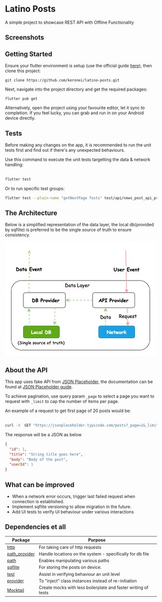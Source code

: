 # Latino Posts

A simple project to showcase REST API with Offline Functionality

## Screenshots

## Getting Started

Ensure your flutter environment is setup (use the official guide [here](https://docs.flutter.dev/get-started/install/macos/mobile-android)), then clone this project:
```agsl
git clone https://github.com/keronei/latino-posts.git
```
Next, navigate into the project directory and get the required packages:

```agsl
flutter pub get
```

Alternatively, open the project using your favourite editor, let it sync to completion. 
If you feel lucky, you can grab <this APK> and run in on your Android device directly.

## Tests
Before making any changes on the app, it is recommended to run the unit tests first and find out if there's any unexpected behaviours.

Use this command to execute the unit tests targetting the data & network handling:

```bash

flutter test 

```

Or to run specific test groups:

```bash
flutter test --plain-name "getNextPage Tests" test/api/news_post_api_provider_test.dart

```

## The Architecture
Below is a simplified representation of the data layer, the local db(provided by sqflite) is
preferred to be the single source of truth to ensure consistency.

<img src="files/data-layer-design.png" alt="Simple representation of data layer" width="501" height="379">

## About the API
This app uses fake API from [JSON Placeholder](https://jsonplaceholder.typicode.com), the documentation can be found at [JSON Placeholder guide](https://jsonplaceholder.typicode.com/guide).

To achieve pagination, use query param `_page` to select a page you want to request with `_limit` to cap the number of items per page.

An example of a request to get first page of 20 posts would be:

```bash

curl -X  GET "https://jsonplaceholder.typicode.com/posts?_page=1&_limit=20"

```

The response will be a JSON as below

```json
{
  "id": 1,
  "title": "String title goes here",
  "body": "Body of the post",
  "userId": 1
}
```

## What can be improved
- When a network error occurs, trigger last failed request when connection is established.
- Implement sqflite versioning to allow migration in the future. 
- Add UI tests to verify UI behaviour under various interactions

## Dependencies et all

| Package                                                  | Purpose                                                   |       
|----------------------------------------------------------|-----------------------------------------------------------|
| [http](https://pub.dev/packages/http)                    | For taking care of http requests                          |        
| [path_provider](https://pub.dev/packages/path_provider)  | Handle locations on the system - specifically for db file |
| [path](https://pub.dev/packages/path)                    | Enables manipulating various paths                        |
| [sqflite](https://pub.dev/packages/sqflite)              | For storing the posts on device.                          |
| [test](https://pub.dev/packages/test)                    | Assist in verifying behaviour an unit level               |
| [provider](https://pub.dev/packages/provider)            | To "inject" class instances instead of re-initiation      |
| [Mocktail](https://pub.dev/packages/mocktail)            | Create mocks with less boilerplate and faster writing of tests |
